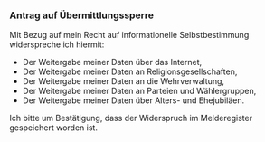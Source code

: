 ### Antrag auf Übermittlungssperre

Mit Bezug auf mein Recht auf informationelle Selbstbestimmung widerspreche ich hiermit:

+ Der Weitergabe meiner Daten über das Internet,
+ Der Weitergabe meiner Daten an Religionsgesellschaften,
+ Der Weitergabe meiner Daten an die Wehrverwaltung,
+ Der Weitergabe meiner Daten an Parteien und Wählergruppen,
+ Der Weitergabe meiner Daten über Alters- und Ehejubiläen.

Ich bitte um Bestätigung, dass der Widerspruch im Melderegister gespeichert worden ist.

